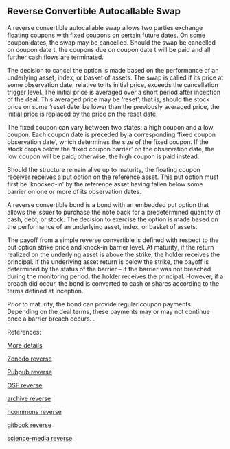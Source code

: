 ## Reverse Convertible Autocallable Swap
   
A reverse convertible autocallable swap allows two parties exchange floating coupons with fixed coupons on certain future dates. On some coupon dates, the swap may be cancelled. Should the swap be cancelled on coupon date t, the coupons due on coupon date t will be paid and all further cash flows are terminated.

The decision to cancel the option is made based on the performance of an underlying asset, index, or basket of assets. The swap is called if its price at some observation date, relative to its initial price, exceeds the cancellation trigger level. The initial price is averaged over a short period after inception of the deal. This averaged price may be ‘reset’; that is, should the stock price on some ‘reset date’ be lower than the previously averaged price, the initial price is replaced by the price on the reset date.

The fixed coupon can vary between two states: a high coupon and a low coupon. Each coupon date is preceded by a corresponding ‘fixed coupon observation date’, which determines the size of the fixed coupon. If the stock drops below the ‘fixed coupon barrier’ on the observation date, the low coupon will be paid; otherwise, the high coupon is paid instead.

Should the structure remain alive up to maturity, the floating coupon receiver receives a put option on the reference asset. This put option must first be ‘knocked-in’ by the reference asset having fallen below some barrier on one or more of its observation dates.

A reverse convertible bond is a bond with an embedded put option that allows the issuer to purchase the note back for a predetermined quantity of cash, debt, or stock. The decision to exercise the option is made based on the performance of an underlying asset, index, or basket of assets.

The payoff from a simple reverse convertible is defined with respect to the put option strike price and knock‐in barrier level. At maturity, if the return realized on the underlying asset is above the strike, the holder receives the principal. If the underlying asset return is below the strike, the payoff is determined by the status of the barrier – if the barrier was not breached during the monitoring period, the holder receives the principal. However, if a breach did occur, the bond is converted to cash or shares according to the terms defined at inception.

Prior to maturity, the bond can provide regular coupon payments. Depending on the deal terms, these payments may or may not continue once a barrier breach occurs.
.


References:
   
[More details](./EqReverse-18.pdf)   
   
[Zenodo reverse](https://zenodo.org/record/4642620/files/EqReverse-18.pdf)
   
[Pubpub reverse](https://david.pubpub.org/pub/ni8fe306/release/1)
   
[OSF reverse](https://osf.io/y6r57/download)

[archive reverse](https://ia803407.us.archive.org/2/items/eq-reverse-18/EqReverse-archive.pdf)  

[hcommons reverse](https://hcommons.org/deposits/download/hc:38540/CONTENT/eqreverse-18.pdf)

[gitbook reverse](https://deripricing.gitbook.io/reverse-convertible-autocallable-swap/)

[science-media reverse](https://science-media.org/userfiles/1020/presentations/1020_presentation_515.pdf)